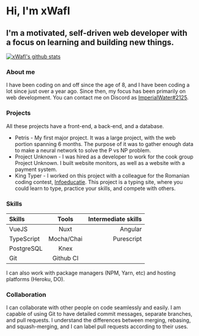 # Hi, I'm xWafl

## I'm a motivated, self-driven web developer with a focus on learning and building new things.

[![xWafl's github stats](https://github-readme-stats.vercel.app/api?username=xWafl)](https://github.com/anuraghazra/github-readme-stats)

### About me

I have been coding on and off since the age of 8, and I have been coding a lot since just over a year ago. Since then, my focus has been primarily on web development. You can contact me on Discord as [ImperialWater#2125](https://discord.com/users/371244109383335937).

### Projects

All these projects have a front-end, a back-end, and a database.

* Petris - My first major project. It was a large project, with the web portion spanning 6 months. The purpose of it was to gather enough data to make a neural network to solve the P vs NP problem.
* Project Unknown - I was hired as a developer to work for the cook group Project Unknown. I built website monitors, as well as a website with a payment system.
* King Typer - I worked on this project with a colleague for the Romanian coding contest, [Infoeducatie](https://infoeducatie.ro). This project is a typing site, where you could learn to type, practice your skills, and compete with others.

### Skills

Skills | Tools | Intermediate skills
:----- | :---: | ------------------:
VueJS | Nuxt | Angular
TypeScript | Mocha/Chai | Purescript
PostgreSQL | Knex |
Git | Github CI |

I can also work with package managers (NPM, Yarn, etc) and hosting platforms (Heroku, DO).

### Collaboration

I can collaborate with other people on code seamlessly and easily. I am capable of using Git to have detailed commit messages, separate branches, and pull requests. I understand the differences between merging, rebasing, and squash-merging, and I can label pull requests according to their uses.
